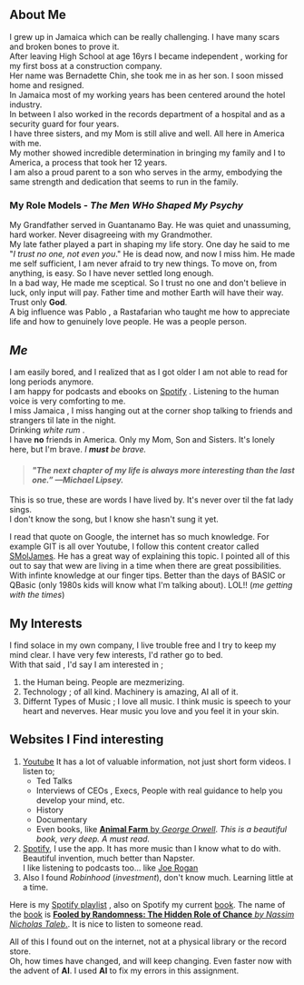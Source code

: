 ## About Me

 I grew up in Jamaica which can be really challenging.  I have many scars and broken bones to prove it.  
After leaving High School at age 16yrs I became independent , working for my first boss at a construction company.  
Her name was Bernadette Chin, she took me in as her son. I soon missed home and resigned.  
 In Jamaica most of my working years has been centered around the hotel industry.   
In between I also worked in the records department of a hospital and as a security guard for four years.  
I have three sisters, and my Mom is still alive and well. All here in America with me.  
My mother showed incredible determination in bringing my family and I to America, a process that took her 12 years.  
I am also a proud parent to a son who serves in the army, embodying the same strength and dedication that seems to run in the family.  

### My Role Models - *The Men WHo Shaped My Psychy*
 
 My Grandfather served in Guantanamo Bay. He was quiet and unassuming, hard worker. Never disagreeing with my Grandmother.   
My late father played a part in shaping my life story. One day he said to me "*I trust no one, not even you*." He is dead now, and now I miss him.
He made me self sufficient, I am never afraid to try new things. To move on, from anything, is easy. So I have never settled long enough.  
In a bad way, He made me sceptical. So I trust no one and don't believe in luck, only input will pay. Father time and mother Earth will have their way.  Trust only **God**.  
A big influence was Pablo , a Rastafarian who taught me how to appreciate life and how to genuinely love people. He was a people person.

## *Me*

 I am easily bored, and I realized that as I got older I am not able to read for long periods anymore.   
I am happy for podcasts and ebooks on [Spotify](www.spotify.com) . Listening to the human voice is very comforting to me.  
I miss Jamaica , I miss hanging out at the corner shop talking to friends and strangers til late in the night.  
Drinking *white rum* .  
I have **no** friends in America. Only my Mom, Son and Sisters. It's lonely here, but I'm brave. *I **must** be brave.*

  > #### *"The next chapter of my life is always more interesting than the last one.” —Michael Lipsey.*


 This is so true, these are words I have lived by. It's never over til the fat lady sings.  
 I don't know the song, but I know she hasn't sung it yet.  

I read that quote on Google, the internet has so much knowledge. For example GIT is all over Youtube, I follow this content creator called [SMolJames](https://www.youtube.com/watch?v=Eb3lOiukwAQ). He has a great way of explaining this topic.
I pointed all of this out to say that wew are living in a time when there are great possibilities. With infinte knowledge at our finger tips.
Better than the days of BASIC or QBasic (only 1980s kids will know what I'm talking about).
LOL!! (*me getting with the times*)

## My Interests
    
 I find solace in my own company, I live trouble free and I try to keep my mind clear. I have very few interests, I'd rather go to bed.  
With that said , I'd say I am interested in ;
  1. the Human being. People are mezmerizing.
  2. Technology ; of all kind. Machinery is amazing, AI all of it.
  3. Differnt Types of Music ; I love all music. I think music is speech to your heart and neverves. Hear music you love and you feel it in your skin.

## Websites I Find interesting
  
  1. [Youtube](www.youtube.com) It has a lot of valuable information, not just short form videos. I listen to;  
       * Ted Talks
       * Interviews of CEOs , Execs, People with real guidance to help you develop your mind, etc.
       * History
       * Documentary
       * Even books, like [**Animal Farm** by *George Orwell*](https://www.youtube.com/watch?v=kc78arfcmRo&t=4233s). *This is a beautiful book, very deep. A must read.*
   2. [Spotify](www.spotify.com), I use the app. It has more music than I know what to do with. Beautiful invention, much better than Napster.  
         I like listening to podcasts too... like [Joe Rogan](https://open.spotify.com/show/4rOoJ6Egrf8K2IrywzwOMk)
   3. Also I found *Robinhood* (*investment*), don't know much. Learning little at a time. 
 
 Here is my [Spotify playlist] , also on Spotify my current [book]. The name of the [book] is [**Fooled by Randomness: The Hidden Role of Chance** *by Nassim Nicholas Taleb*.][book]. It is nice to listen to someone read.
   
 All of this I found out on the internet, not at a physical library or the record store.  
 Oh, how times have changed, and will keep changing. Even faster now with the advent of **AI**. I used **AI** to fix my errors in this assignment.
 
 
 [book]:https://open.spotify.com/show/5Ec2WyIHNBicwaQpgbCrcx?si=yPQVlX4xRWWqOS_-fB-rBw
 
 [Spotify playlist]:https://nam02.safelinks.protection.outlook.com/?url=https%3A%2F%2Fopen.spotify.com%2Fplaylist%2F37i9dQZF1E4q2ZCpznE62A%3Fsi%3D-pVV3nNxRYaUMNiReaMW5Q%26pi%3Du-K0gAeP04S4u7&data=05%7C02%7Cdpphillpotts%40my.waketech.edu%7C1627d5d4bd3d4cbaa1ff08dd3b8755a7%7C16cc8ad984fe481db9b048e7758c41aa%7C0%7C0%7C638732174649794771%7CUnknown%7CTWFpbGZsb3d8eyJFbXB0eU1hcGkiOnRydWUsIlYiOiIwLjAuMDAwMCIsIlAiOiJXaW4zMiIsIkFOIjoiTWFpbCIsIldUIjoyfQ%3D%3D%7C0%7C%7C%7C&sdata=rjzDc3ql%2B4KjSRKEEWDb7jV4rAbLGB7eh%2Ba6stipmLI%3D&reserved=0